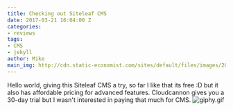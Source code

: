 ```yaml
---
title: Checking out Siteleaf CMS
date: 2017-03-21 16:04:00 Z
categories:
- reviews
tags:
- CMS
- jekyll
author: Mike
main_img: http://cdn.static-economist.com/sites/default/files/images/2015/09/blogs/economist-explains/code2.png
---
```


Hello world, giving this Siteleaf CMS a try, so far I like that its free :D but it also has affordable pricing for advanced features. Cloudcannon gives you a 30-day trial but I wasn't interested in paying that much for CMS. 
![giphy.gif](/uploads/giphy.gif)